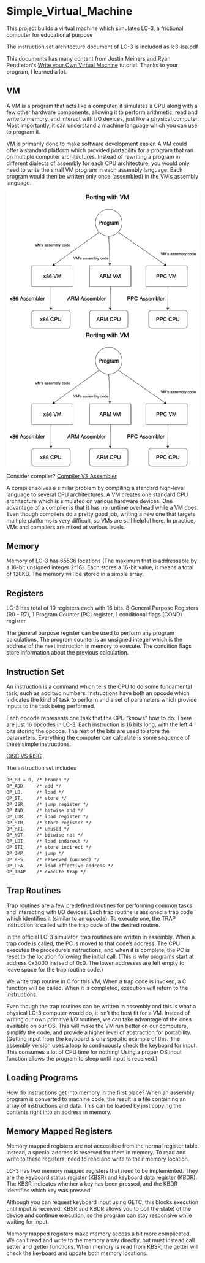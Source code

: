 # Simple_Virtual_Machine
This project builds a virtual machine which simulates LC-3, a frictional computer for educational purpose <br />

The instruction set architecture document of LC-3 is included as lc3-isa.pdf <br />

This documents has many content from Justin Meiners and Ryan Pendleton's [Write your Own Virtual Machine](https://www.jmeiners.com/lc3-vm/#includes-block-87) tutorial. Thanks to your program, I learned a lot. <br />

## VM
A VM is a program that acts like a computer, it simulates a CPU along with a few other hardware components, allowing it to perform arithmetic, read and write to memory, and interact with I/O devices, just like a physical computer. Most importantly, it can understand a machine language which you can use to program it. <br />

VM is primarily done to make software development easier. A VM could offer a standard platform which provided portability for a program that ran on multiple computer architectures. Instead of rewriting a program in different dialects of assembly for each CPU architecture, you would only need to write the small VM program in each assembly language. Each program would then be written only once (assembled) in the VM’s assembly language. <br />

![](porting_with_vm.png)
![](porting_without_vm.png)

Consider compiler? [Compiler VS Assembler](https://byjus.com/free-ias-prep/difference-between-compiler-and-assembler/#:~:text=The%20difference%20between%20compiler%20and,in%20context%20to%20program%20execution.) <br />

A compiler solves a similar problem by compiling a standard high-level language to several CPU architectures. A VM creates one standard CPU architecture which is simulated on various hardware devices. One advantage of a compiler is that it has no runtime overhead while a VM does. Even though compilers do a pretty good job, writing a new one that targets multiple platforms is very difficult, so VMs are still helpful here. In practice, VMs and compilers are mixed at various levels. <br />

## Memory
Memory of LC-3 has 65536 locations (The maximum that is addressable by a 16-bit unsigned integer 2^16). Each stores a 16-bit value, it means a total of 128KB. The memory will be stored in a simple array. <br />

## Registers
LC-3 has total of 10 registers each with 16 bits. 8 General Purpose Registers (R0 - R7), 1 Program Counter (PC) register, 1 conditional flags (COND) register. <br />

The general purpose register can be used to perform any program calculations, The program counter is an unsigned integer which is the address of the next instruction in memory to execute. The condition flags store information about the previous calculation. <br />

## Instruction Set
An instruction is a command which tells the CPU to do some fundamental task, such as add two numbers. Instructions have both an opcode which indicates the kind of task to perform and a set of parameters which provide inputs to the task being performed. <br />

Each opcode represents one task that the CPU “knows” how to do. There are just 16 opcodes in LC-3, Each instruction is 16 bits long, with the left 4 bits storing the opcode. The rest of the bits are used to store the parameters. Everything the computer can calculate is some sequence of these simple instructions. <br />

[CISC VS RISC](https://cs.stanford.edu/people/eroberts/courses/soco/projects/risc/risccisc/) <br />

The instruction set includes <br />
```
OP_BR = 0, /* branch */
OP_ADD,    /* add */
OP_LD,     /* load */ 
OP_ST,     /* store */
OP_JSR,    /* jump register */ 
OP_AND,    /* bitwise and */
OP_LDR,    /* load register */
OP_STR,    /* store register */ 
OP_RTI,    /* unused */
OP_NOT,    /* bitwise not */ 
OP_LDI,    /* load indirect */
OP_STI,    /* store indirect */ 
OP_JMP,    /* jump */ 
OP_RES,    /* reserved (unused) */ 
OP_LEA,    /* load effective address */ 
OP_TRAP    /* execute trap */
```

## Trap Routines
Trap routines are a few predefined routines for performing common tasks and interacting with I/O devices. Each trap routine is assigned a trap code which identifies it (similar to an opcode). To execute one, the TRAP instruction is called with the trap code of the desired routine. <br />

In the official LC-3 simulator, trap routines are written in assembly. When a trap code is called, the PC is moved to that code’s address. The CPU executes the procedure’s instructions, and when it is complete, the PC is reset to the location following the initial call. (This is why programs start at address 0x3000 instead of 0x0. The lower addresses are left empty to leave space for the trap routine code.) <br />

We write trap routine in C for this VM, When a trap code is invoked, a C function will be called. When it is completed, execution will return to the instructions. <br />

Even though the trap routines can be written in assembly and this is what a physical LC-3 computer would do, it isn’t the best fit for a VM. Instead of writing our own primitive I/O routines, we can take advantage of the ones available on our OS. This will make the VM run better on our computers, simplify the code, and provide a higher level of abstraction for portability. (Getting input from the keyboard is one specific example of this. The assembly version uses a loop to continuously check the keyboard for input. This consumes a lot of CPU time for nothing! Using a proper OS input function allows the program to sleep until input is received.) <br />

## Loading Programs
How do instructions get into memory in the first place? When an assembly program is converted to machine code, the result is a file containing an array of instructions and data. This can be loaded by just copying the contents right into an address in memory. <br />

## Memory Mapped Registers
Memory mapped registers are not accessible from the normal register table. Instead, a special address is reserved for them in memory. To read and write to these registers, need to read and write to their memory location. <br />

LC-3 has two memory mapped registers that need to be implemented. They are the keyboard status register (KBSR) and keyboard data register (KBDR). The KBSR indicates whether a key has been pressed, and the KBDR identifies which key was pressed. <br />

Although you can request keyboard input using GETC, this blocks execution until input is received. KBSR and KBDR allows you to poll the state) of the device and continue execution, so the program can stay responsive while waiting for input. <br />

Memory mapped registers make memory access a bit more complicated. We can’t read and write to the memory array directly, but must instead call setter and getter functions. When memory is read from KBSR, the getter will check the keyboard and update both memory locations. <br />
